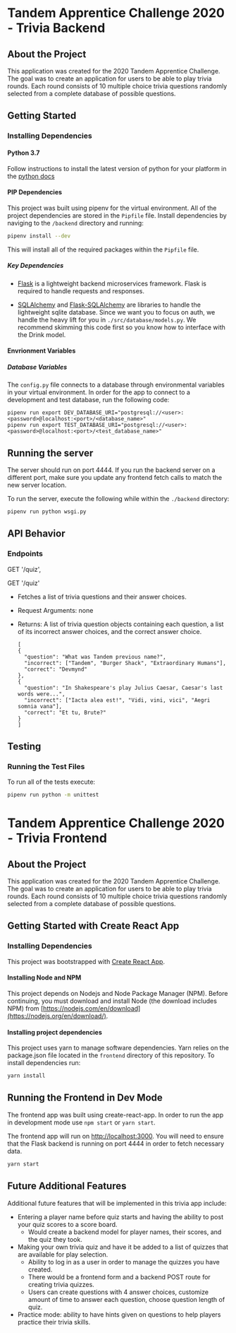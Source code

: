 # Tandem Apprentice Challenge 2020 - Trivia Backend

## About the Project

This application was created for the 2020 Tandem Apprentice Challenge. The goal was to create an application for users to be able to play trivia rounds. Each round consists of 10 multiple choice trivia questions randomly selected from a complete database of possible questions.

## Getting Started

### Installing Dependencies

#### Python 3.7

Follow instructions to install the latest version of python for your platform in the [python docs](https://docs.python.org/3/using/unix.html#getting-and-installing-the-latest-version-of-python)

#### PIP Dependencies

This project was built using pipenv for the virtual environment. All of the project dependencies are stored in the `Pipfile` file. Install dependencies by naviging to the `/backend` directory and running:

```bash
pipenv install --dev
```

This will install all of the required packages within the `Pipfile` file.

##### Key Dependencies

- [Flask](http://flask.pocoo.org/) is a lightweight backend microservices framework. Flask is required to handle requests and responses.

- [SQLAlchemy](https://www.sqlalchemy.org/) and [Flask-SQLAlchemy](https://flask-sqlalchemy.palletsprojects.com/en/2.x/) are libraries to handle the lightweight sqlite database. Since we want you to focus on auth, we handle the heavy lift for you in `./src/database/models.py`. We recommend skimming this code first so you know how to interface with the Drink model.

#### Envrionment Variables

##### Database Variables

The `config.py` file connects to a database through environmental variables in your virtual environment. In order for the app to connect to a development and test database, run the following code:

```
pipenv run export DEV_DATABASE_URI="postgresql://<user>:<password>@localhost:<port>/<database_name>"
pipenv run export TEST_DATABASE_URI="postgresql://<user>:<password>@localhost:<port>/<test_database_name>"
```

## Running the server

The server should run on port 4444. If you run the backend server on a different port, make sure you update any frontend fetch calls to match the new server location.

To run the server, execute the following while within the `./backend` directory:

```bash
pipenv run python wsgi.py
```

## API Behavior

### Endpoints

GET '/quiz',

GET '/quiz'

- Fetches a list of trivia questions and their answer choices.
- Request Arguments: none
- Returns: A list of trivia question objects containing each question, a list of its incorrect answer choices, and the correct answer choice.

  ```
  [
  {
    "question": "What was Tandem previous name?",
    "incorrect": ["Tandem", "Burger Shack", "Extraordinary Humans"],
    "correct": "Devmynd"
  },
  {
    "question": "In Shakespeare's play Julius Caesar, Caesar's last words were...",
    "incorrect": ["Iacta alea est!", "Vidi, vini, vici", "Aegri somnia vana"],
    "correct": "Et tu, Brute?"
  }
  ]
  ```

## Testing

### Running the Test Files

To run all of the tests execute:

```bash
pipenv run python -m unittest
```

# Tandem Apprentice Challenge 2020 - Trivia Frontend

## About the Project

This application was created for the 2020 Tandem Apprentice Challenge. The goal was to create an application for users to be able to play trivia rounds. Each round consists of 10 multiple choice trivia questions randomly selected from a complete database of possible questions.

## Getting Started with Create React App

### Installing Dependencies

This project was bootstrapped with [Create React App](https://github.com/facebook/create-react-app).

#### Installing Node and NPM

This project depends on Nodejs and Node Package Manager (NPM). Before continuing, you must download and install Node (the download includes NPM) from [https://nodejs.com/en/download](https://nodejs.org/en/download/).

#### Installing project dependencies

This project uses yarn to manage software dependencies. Yarn relies on the package.json file located in the `frontend` directory of this repository. To install dependencies run:

```bash
yarn install
```

## Running the Frontend in Dev Mode

The frontend app was built using create-react-app. In order to run the app in development mode use `npm start` or `yarn start`.

The frontend app will run on [http://localhost:3000](http://localhost:3000). You will need to ensure that the Flask backend is running on port 4444 in order to fetch necessary data.<br>

```bash
yarn start
```

## Future Additional Features

Additional future features that will be implemented in this trivia app include:

- Entering a player name before quiz starts and having the ability to post your quiz scores to a score board.
  - Would create a backend model for player names, their scores, and the quiz they took.
- Making your own trivia quiz and have it be added to a list of quizzes that are available for play selection.
  - Ability to log in as a user in order to manage the quizzes you have created.
  - There would be a frontend form and a backend POST route for creating trivia quizzes.
  - Users can create questions with 4 answer choices, customize amount of time to answer each question, choose question length of quiz.
- Practice mode: ability to have hints given on questions to help players practice their trivia skills.
